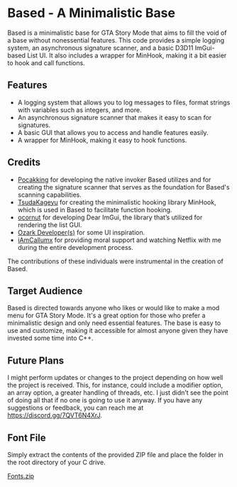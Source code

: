 # Based - A Minimalistic Base

Based is a minimalistic base for GTA Story Mode that aims to fill the void of a base without nonessential features. This code provides a simple logging system, an asynchronous signature scanner, and a basic D3D11 ImGui-based List UI. It also includes a wrapper for MinHook, making it a bit easier to hook and call functions.

## Features

* A logging system that allows you to log messages to files, format strings with variables such as integers, and more.
* An asynchronous signature scanner that makes it easy to scan for signatures.
* A basic GUI that allows you to access and handle features easily.
* A wrapper for MinHook, making it easy to hook functions.

## Credits

* [Pocakking](https://github.com/Pocakking) for developing the native invoker Based utilizes and for creating the signature scanner that serves as the foundation for Based's scanning capabilities.
* [TsudaKageyu](https://github.com/TsudaKageyu) for creating the minimalistic hooking library MinHook, which is used in Based to facilitate function hooking.
* [ocornut](https://github.com/ocornut) for developing Dear ImGui, the library that’s utilized for rendering the list GUI.
* [Ozark Developer(s)](https://ozark.gg/) for some UI inspiration.
* [iAmCallumx](https://github.com/iAmCallumx) for providing moral support and watching Netflix with me during the entire development process. 

The contributions of these individuals were instrumental in the creation of Based.

## Target Audience

Based is directed towards anyone who likes or would like to make a mod menu for GTA Story Mode. It's a great option for those who prefer a minimalistic design and only need essential features. The base is easy to use and customize, making it accessible for almost anyone given they have invested some time into C++.

## Future Plans

I might perform updates or changes to the project depending on how well the project is received. This, for instance, could include a modifier option, an array option, a greater handling of threads, etc. I just didn’t see the point of doing all that if no one is going to use it anyway. If you have any suggestions or feedback, you can reach me at https://discord.gg/7QVT6N4XrJ.


## Font File

Simply extract the contents of the provided ZIP file and place the folder in the root directory of your C drive.

[Fonts.zip](https://github.com/inef1337/based/files/11236013/Fonts.zip)

